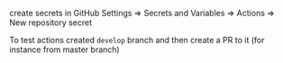 create secrets in GitHub Settings => Secrets and Variables => Actions => New repository secret

To test actions created `develop` branch and then create a PR to it (for instance from master branch)